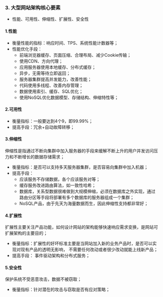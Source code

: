 ### 3. 大型网站架构核心要素
 - 性能、可用性、伸缩性、扩展性、安全性
#### 1.性能
- 衡量性能的指标：响应时间、TPS、系统性能计数器等；
- 性能优化手段：
  - 前端浏览器缓存、页面压缩、合理布局、减少Cookie传输；
  - 使用CDN、方向代理；
  - 应用服务器使用本地缓存、分布式缓存；
  - 异步，无需等待立即返回；
  - 服务器集群提高并发能力，改善性能；
  - 代码使用多线程、改善内存管理；
  - 数据使用索引、缓存、SQL优化；
  - 使用NoSQL优化数据模型、存储结构、伸缩特性等；
#### 2.可用性
- 衡量指标：一般要达到4个9，即99.99%；
- 提高手段：冗余+自动故障转移；
#### 3.伸缩性
伸缩性是指通过不断向集群中加入服务器的手段来缓解不断上升的用户并发访问压力和不断增长的数据存储需求；
- 衡量指标：是否可以支持多天服务器集群，是否容易向集群中加入机器；
- 提高手段：
  - 应该服务不存储数据，各个应该服务对等；
  - 缓存服务改进路由算法，如一致性哈希；
  - 数据库，关系型数据很难做到大规模伸缩，必须在数据库之外实现，通过路由分区等手段将部署有多个数据库的服务器组成一个集群；
  - NoSQL产品，由于先天为海量数据而生，因此伸缩性支持都非常好；
#### 4.扩展性
扩展性主要关注产品功能，如何设计网站的架构能够快速响应需求变换，是网站可扩展架构的主要目的；
- 衡量指标：扩展性的好坏标准主要是当网站加入新的业务产品时，是否可以实现对现有产品的透明无影响，
不需要任何改动或者很少改动就能上线新产品；
- 提高手段： 事件驱动架构和分布式服务；
#### 5.安全性
保护系统不受恶意攻击，数据不被窃取；
- 衡量指标：针对潜在的攻击与窃取是否有应对策略；

